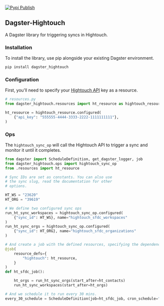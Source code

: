 [![Pypi Publish](https://github.com/hightouchio/dagster-hightouch/actions/workflows/pypi-publish.yml/badge.svg)](https://github.com/hightouchio/dagster-hightouch/actions/workflows/pypi-publish.yml)

## Dagster-Hightouch

A Dagster library for triggering syncs in Hightouch.

### Installation

To install the library, use pip alongside your existing Dagster environment.

```bash
pip install dagster_hightouch
```

### Configuration

First, you'll need to specify your [Hightouch API](https://hightouch.com/docs/developer-tools/api-guide/) key as a resource.

```python
# resources.py
from dagster_hightouch.resources import ht_resource as hightouch_resource

ht_resource = hightouch_resource.configured(
    {"api_key": "555555-4444-3333-2222-1111111111"},
)
```

### Ops

The `hightouch_sync_op` will call the Hightouch API to trigger
a sync and monitor it until it completes.

```python
from dagster import ScheduleDefinition, get_dagster_logger, job
from dagster_hightouch.ops import hightouch_sync_op
from .resources import ht_resource

# Sync IDs are set as constants. You can also use
# the sync slug, read the documentation for other
# options.

HT_WS = "23620"
HT_ORG = "39619"

# We define two configured sync ops
run_ht_sync_workspaces = hightouch_sync_op.configured(
    {"sync_id": HT_WS}, name="hightouch_sfdc_workspaces"
)
run_ht_sync_orgs = hightouch_sync_op.configured(
    {"sync_id": HT_ORG}, name="hightouch_sfdc_organizations"
)

# And create a job with the defined resources, specifying the dependencies.
@job(
    resource_defs={
        "hightouch": ht_resource,
    }
)
def ht_sfdc_job():

    ht_orgs = run_ht_sync_orgs(start_after=ht_contacts)
    run_ht_sync_workspaces(start_after=ht_orgs)

# And we schedule it to run every 30 mins.
every_30_schedule = ScheduleDefinition(job=ht_sfdc_job, cron_schedule="*/30 * * * *")
```
